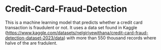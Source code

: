 # Credit-Card-Fraud-Detection
This is a machine learning model that predicts whether a credit card transaction is fraudulent or not. It uses a data set found in Kaggle (https://www.kaggle.com/datasets/nelgiriyewithana/credit-card-fraud-detection-dataset-2023/data) with more than 550 thousand records where halve of the are fradulent.
